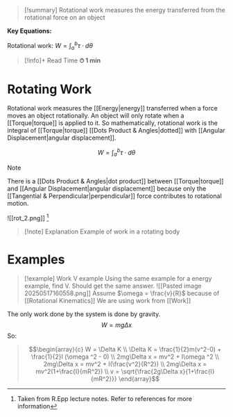 
> [!summary]
Rotational work measures the energy transferred from the rotational force on an object
> 
**Key Equations:**
> 
Rotational work:
$W =\int_{a}^b \tau \cdot d\theta$

>[!info]+ Read Time
**⏱ 1 min**

# Rotating Work
Rotational work measures the [[Energy|energy]] transferred when a force moves an object rotationally. An object will only rotate when a [[Torque|torque]] is applied to it. So mathematically, rotational work is the integral of [[Torque|torque]] [[Dots Product & Angles|dotted]] with [[Angular Displacement|angular displacement]]. 

$$
W= \int_{a}^b \tau \cdot d\theta 
$$

> [!note]
There is a [[Dots Product & Angles|dot product]] between [[Torque|torque]] and [[Angular Displacement|angular displacement]] because only the [[Tangential & Perpendicular|perpendicular]] force contributes to rotational motion.


![[rot_2.png]]
[^1]
>[!note] Explanation
Example of work in a rotating body

# Examples

>[!example] Work V example 
Using the same example for a energy example, find V. Should get the same answer.
![[Pasted image 20250517160558.png]]
Assume $\omega = \frac{v}{R}$ because of [[Rotational Kinematics]]
We are using work from [[Work]]
>
>
The only work done by the system is done by gravity.
$$W = mg\Delta x$$ So:
> $$\begin{array}{c}
W = \Delta K \\ 
\Delta K = \frac{1}{2}m(v^2-0) + \frac{1}{2}I (\omega ^2 - 0) \\ 
2mg\Delta x = mv^2 + I\omega ^2 \\ 
2mg\Delta x = mv^2 + I(\frac{v^2}{R^2}) \\ 
2mg\Delta x = mv^2(1+\frac{I}{mR^2}) \\ 
v = \sqrt{\frac{2g\Delta x}{1+\frac{I}{mR^2}}}
\end{array}$$

[^1]: Taken from R.Epp lecture notes. Refer to references for more information
